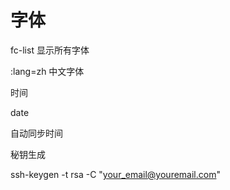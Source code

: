 # 字体

fc-list 显示所有字体

:lang=zh 中文字体

时间

date

自动同步时间

秘钥生成

ssh-keygen -t rsa -C "your_email@youremail.com"